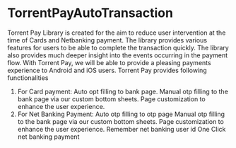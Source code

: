 # TorrentPayAutoTransaction
Torrent Pay Library is created for the  aim  to reduce user intervention at the time of Cards and Netbanking payment.
The library provides various features for users to be able to complete the transaction quickly. The library also provides much deeper insight into the events occurring in the payment flow. With Torrent Pay, we will be able to provide a pleasing payments experience to Android and iOS users.
Torrent Pay provides following functionalities
1. For Card payment:
  Auto opt filling to bank page.
  Manual otp filling to the bank page via our custom bottom sheets.
  Page customization to enhance the user experience.
2. For Net Banking Payment:
  Auto otp filling to otp page
  Manual otp filling to the bank page via our custom bottom sheets.
  Page customization to enhance the user experience.
  Remember net banking user id
  One Click net banking payment

